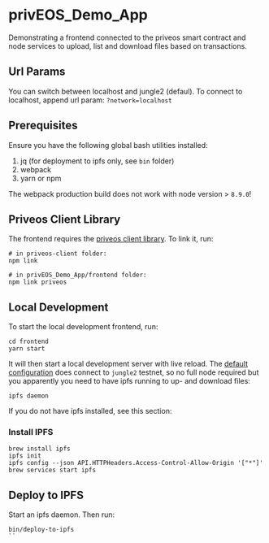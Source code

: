 # privEOS_Demo_App

Demonstrating a frontend connected to the priveos smart contract and node services to upload, list and download files based on transactions.

## Url Params

You can switch between localhost and jungle2 (defaul). To connect to localhost, append url param: `?network=localhost`

## Prerequisites

Ensure you have the following global bash utilities installed:

1. jq (for deployment to ipfs only, see `bin` folder)
1. webpack
1. yarn or npm

The webpack production build does not work with node version > `8.9.0`!

## Priveos Client Library

The frontend requires the [priveos client library](https://github.com/rawrat/priveos-client). To link it, run:

```
# in priveos-client folder:
npm link

# in privEOS_Demo_App/frontend folder:
npm link priveos
```

## Local Development

To start the local development frontend, run:

```
cd frontend
yarn start
```

It will then start a local development server with live reload. The [default configuration](./frontend/src/config.js) does connect to `jungle2` testnet, so no full node required but you apparently you need to have ipfs running to up- and download files:

```
ipfs daemon
```

If you do not have ipfs installed, see this section:

### Install IPFS

```
brew install ipfs
ipfs init
ipfs config --json API.HTTPHeaders.Access-Control-Allow-Origin '["*"]'
brew services start ipfs
```

## Deploy to IPFS

Start an ipfs daemon. Then run:

```
bin/deploy-to-ipfs
``